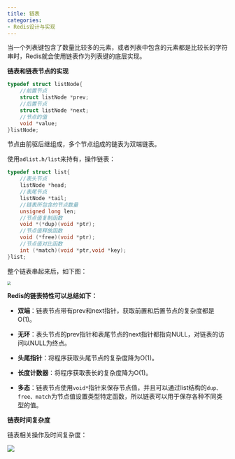 ```yaml
---
title: 链表
categories: 
- Redis设计与实现
---
```


当一个列表键包含了数量比较多的元素，或者列表中包含的元素都是比较长的字符串时，Redis就会使用链表作为列表键的底层实现。

**链表和链表节点的实现**

```c
typedef struct listNode{
    //前置节点
    struct listNode *prev;
    //后置节点
    struct listNode *next;
    //节点的值
    void *value;
}listNode;
```

节点由前驱后继组成，多个节点组成的链表为双端链表。

使用`adlist.h/list`来持有，操作链表：

```c
typedef struct list{
    //表头节点
    listNode *head;
    //表尾节点
    listNode *tail;
    //链表所包含的节点数量
    unsigned long len;
    //节点值复制函数
    void *(*dup)(void *ptr);
    //节点值释放函数
    void (*free)(void *ptr);
    //节点值对比函数
    int (*match)(void *ptr,void *key);
}list;
```

整个链表串起来后，如下图：

<img src="https://img-blog.csdnimg.cn/5b18fb07a92e420db87fe2bd5cde654a.png" style="zoom:50%;" />

**Redis的链表特性可以总结如下：**

* **双端**：链表节点带有prev和next指针，获取前置和后置节点的复杂度都是O(1)。

* **无环**：表头节点的prev指针和表尾节点的next指针都指向NULL，对链表的访问以NULL为终点。

* **头尾指针**：将程序获取头尾节点的复杂度降为O(1)。

* **长度计数器**：将程序获取表长的复杂度降为O(1)。

* **多态**：链表节点使用`void*`指针来保存节点值，并且可以通过list结构的`dup、free、match`为节点值设置类型特定函数，所以链表可以用于保存各种不同类型的值。

**链表时间复杂度**

链表相关操作及时间复杂度：

![](https://img-blog.csdnimg.cn/9db325ddec1241a1bbe3f6542a7c1c63.png)